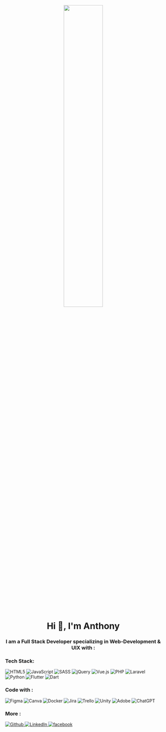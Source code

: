 <div align="center"><img src="[https://scontent.fcgk6-2.fna.fbcdn.net/v/t39.30808-6/355903847_10222435077685523_8372622342248330982_n.jpg?_nc_cat=108&ccb=1-7&_nc_sid=0debeb&_nc_eui2=AeGPB73f8CjwbhqRjKuXd1ubvT6YT3I3u_69PphPcje7_u90HTik73YFqGIxY5c224g&_nc_ohc=6bV7YiVk_kEAX81Pzz2&_nc_ht=scontent.fcgk6-2.fna&oh=00_AfDpzeTuWXc-uFIWiCjzyMVHElVftpFlj_zTSrUfO_xshw&oe=6499786C]" align="center" style="width: 50%" /></div>

# <div align="center">Hi 👋, I'm Anthony</div>  
  

### <div align="center">I am a Full Stack Developer specializing in Web-Development & UIX with :</div> 

### Tech Stack:
![HTML5](https://img.shields.io/badge/html5-%23E34F26.svg?style=for-the-badge&logo=html5&logoColor=white)
![JavaScript](https://img.shields.io/badge/javascript-%23323330.svg?style=for-the-badge&logo=javascript&logoColor=%23F7DF1E)
![SASS](https://img.shields.io/badge/SASS-hotpink.svg?style=for-the-badge&logo=SASS&logoColor=white)
![jQuery](https://img.shields.io/badge/jquery-%230769AD.svg?style=for-the-badge&logo=jquery&logoColor=white)
![Vue.js](https://img.shields.io/badge/vuejs-%2335495e.svg?style=for-the-badge&logo=vuedotjs&logoColor=%234FC08D)
![PHP](https://img.shields.io/badge/php-%23777BB4.svg?style=for-the-badge&logo=php&logoColor=white)
![Laravel](https://img.shields.io/badge/laravel-%23FF2D20.svg?style=for-the-badge&logo=laravel&logoColor=white)
![Python](https://img.shields.io/badge/python-3670A0?style=for-the-badge&logo=python&logoColor=ffdd54)
![Flutter](https://img.shields.io/badge/Flutter-%2302569B.svg?style=for-the-badge&logo=Flutter&logoColor=white)
![Dart](https://img.shields.io/badge/dart-%230175C2.svg?style=for-the-badge&logo=dart&logoColor=white)

### Code with : 
![Figma](https://img.shields.io/badge/figma-%23F24E1E.svg?style=for-the-badge&logo=figma&logoColor=white)
![Canva](https://img.shields.io/badge/Canva-%2300C4CC.svg?style=for-the-badge&logo=Canva&logoColor=white)
![Docker](https://img.shields.io/badge/docker-%230db7ed.svg?style=for-the-badge&logo=docker&logoColor=white)
![Jira](https://img.shields.io/badge/jira-%230A0FFF.svg?style=for-the-badge&logo=jira&logoColor=white)
![Trello](https://img.shields.io/badge/Trello-%23026AA7.svg?style=for-the-badge&logo=Trello&logoColor=white)
![Unity](https://img.shields.io/badge/unity-%23000000.svg?style=for-the-badge&logo=unity&logoColor=white)
![Adobe](https://img.shields.io/badge/adobe-%23FF0000.svg?style=for-the-badge&logo=adobe&logoColor=white)
![ChatGPT](https://img.shields.io/badge/chatGPT-74aa9c?style=for-the-badge&logo=openai&logoColor=white)

### More :  
<div id="more" align="left">
  <a href="https://github.com/KingGeneral" target="_blank">
    <img src=https://img.shields.io/badge/github-%2324292e.svg?&style=for-the-badge&logo=github&logoColor=white alt=Github style="margin-bottom: 5px;" />
  </a>
  <a href="https://id.linkedin.com/in/kinggeneral" target="_blank">
    <img src=https://img.shields.io/badge/linkedin-%230077B5.svg?style=for-the-badge&logo=linkedin&logoColor=white alt=LinkedIn style="margin-bottom: 5px;" />
  </a>
  <a href="https://sharezone47.blogspot.com" target="_blank">
    <img src=https://img.shields.io/badge/Blogger-FF5722?style=for-the-badge&logo=blogger&logoColor=white alt=facebook style="margin-bottom: 5px;" />
  </a>
</div>  
